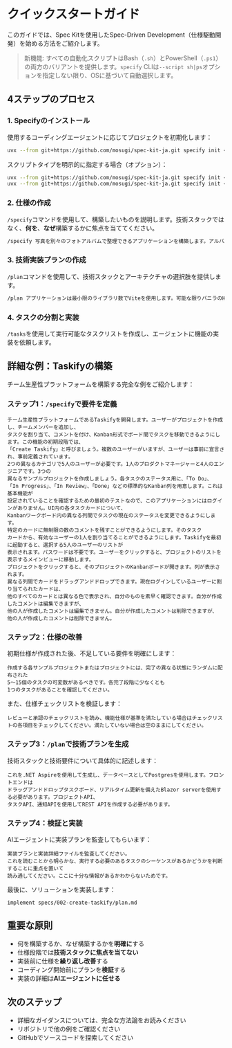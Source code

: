 # クイックスタートガイド

このガイドでは、Spec Kitを使用したSpec-Driven Development（仕様駆動開発）を始める方法をご紹介します。

> 新機能: すべての自動化スクリプトはBash（`.sh`）とPowerShell（`.ps1`）の両方のバリアントを提供します。`specify` CLIは`--script sh|ps`オプションを指定しない限り、OSに基づいて自動選択します。

## 4ステップのプロセス

### 1. Specifyのインストール

使用するコーディングエージェントに応じてプロジェクトを初期化します：

```bash
uvx --from git+https://github.com/mosugi/spec-kit-ja.git specify init <PROJECT_NAME>
```

スクリプトタイプを明示的に指定する場合（オプション）：
```bash
uvx --from git+https://github.com/mosugi/spec-kit-ja.git specify init <PROJECT_NAME> --script ps  # PowerShellを強制
uvx --from git+https://github.com/mosugi/spec-kit-ja.git specify init <PROJECT_NAME> --script sh  # POSIXシェルを強制
```

### 2. 仕様の作成

`/specify`コマンドを使用して、構築したいものを説明します。技術スタックではなく、**何を**、**なぜ**構築するかに焦点を当ててください。

```bash
/specify 写真を別々のフォトアルバムで整理できるアプリケーションを構築します。アルバムは日付でグループ化され、メインページでドラッグアンドドロップで再整理できます。アルバムは他のネストしたアルバムには含まれません。各アルバム内では、写真はタイル状のインターフェースでプレビューされます。
```

### 3. 技術実装プランの作成

`/plan`コマンドを使用して、技術スタックとアーキテクチャの選択肢を提供します。

```bash
/plan アプリケーションは最小限のライブラリ数でViteを使用します。可能な限りバニラのHTML、CSS、JavaScriptを使用してください。画像はどこにもアップロードされず、メタデータはローカルのSQLiteデータベースに保存されます。
```

### 4. タスクの分割と実装

`/tasks`を使用して実行可能なタスクリストを作成し、エージェントに機能の実装を依頼します。

## 詳細な例：Taskifyの構築

チーム生産性プラットフォームを構築する完全な例をご紹介します：

### ステップ1：`/specify`で要件を定義

```text
チーム生産性プラットフォームであるTaskifyを開発します。ユーザーがプロジェクトを作成し、チームメンバーを追加し、
タスクを割り当て、コメントを付け、Kanban形式でボード間でタスクを移動できるようにします。この機能の初期段階では、
「Create Taskify」と呼びましょう。複数のユーザーがいますが、ユーザーは事前に宣言され、事前定義されています。
2つの異なるカテゴリで5人のユーザーが必要です。1人のプロダクトマネージャーと4人のエンジニアです。3つの
異なるサンプルプロジェクトを作成しましょう。各タスクのステータス用に、「To Do」、
「In Progress」、「In Review」、「Done」などの標準的なKanban列を用意します。これは基本機能が
設定されていることを確認するための最初のテストなので、このアプリケーションにはログインがありません。UI内の各タスクカードについて、
Kanbanワークボード内の異なる列間でタスクの現在のステータスを変更できるようにします。
特定のカードに無制限の数のコメントを残すことができるようにします。そのタスク
カードから、有効なユーザーの1人を割り当てることができるようにします。Taskifyを最初に起動すると、選択する5人のユーザーのリストが
表示されます。パスワードは不要です。ユーザーをクリックすると、プロジェクトのリストを表示するメインビューに移動します。
プロジェクトをクリックすると、そのプロジェクトのKanbanボードが開きます。列が表示されます。
異なる列間でカードをドラッグアンドドロップできます。現在ログインしているユーザーに割り当てられたカードは、
他のすべてのカードとは異なる色で表示され、自分のものを素早く確認できます。自分が作成したコメントは編集できますが、
他の人が作成したコメントは編集できません。自分が作成したコメントは削除できますが、
他の人が作成したコメントは削除できません。
```

### ステップ2：仕様の改善

初期仕様が作成された後、不足している要件を明確にします：

```text
作成する各サンプルプロジェクトまたはプロジェクトには、完了の異なる状態にランダムに配布された
5〜15個のタスクの可変数があるべきです。各完了段階に少なくとも
1つのタスクがあることを確認してください。
```

また、仕様チェックリストを検証します：

```text
レビューと承認のチェックリストを読み、機能仕様が基準を満たしている場合はチェックリストの各項目をチェックしてください。満たしていない場合は空のままにしてください。
```

### ステップ3：`/plan`で技術プランを生成

技術スタックと技術要件について具体的に記述します：

```text
これを.NET Aspireを使用して生成し、データベースとしてPostgresを使用します。フロントエンドは
ドラッグアンドドロップタスクボード、リアルタイム更新を備えたBlazor serverを使用する必要があります。プロジェクトAPI、
タスクAPI、通知APIを使用してREST APIを作成する必要があります。
```

### ステップ4：検証と実装

AIエージェントに実装プランを監査してもらいます：

```text
実装プランと実装詳細ファイルを監査してください。
これを読むことから明らかな、実行する必要のあるタスクのシーケンスがあるかどうかを判断することに重点を置いて
読み通してください。ここに十分な情報があるかわからないためです。
```

最後に、ソリューションを実装します：

```text
implement specs/002-create-taskify/plan.md
```

## 重要な原則

- 何を構築するか、なぜ構築するかを**明確に**する
- 仕様段階では**技術スタックに焦点を当てない**
- 実装前に仕様を**繰り返し改善**する
- コーディング開始前にプランを**検証**する
- 実装の詳細は**AIエージェントに任せる**

## 次のステップ

- 詳細なガイダンスについては、完全な方法論をお読みください
- リポジトリで他の例をご確認ください
- GitHubでソースコードを探索してください
